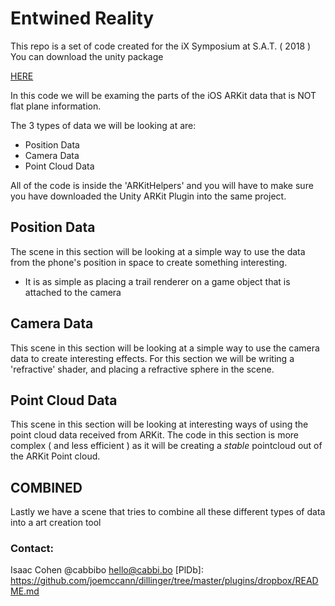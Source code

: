 # Entwined Reality
This repo is a set of code created for the iX Symposium at S.A.T. ( 2018 ) 
You can download the unity package 


[HERE][link]


[link]: <https://drive.google.com/open?id=1CpfeV8_On3Aj-1Ue6fodhsYjLfSYgPY5>

   [dill]: <https://github.com/joemccann/dillinger>
In this code we will be examing the parts of the iOS ARKit data that is NOT flat plane information.

The 3 types of data we will be looking at are:
- Position Data
- Camera Data
- Point Cloud Data


All of the code is inside the 'ARKitHelpers' and you will have to make sure you have downloaded the Unity ARKit Plugin into the same project.


## Position Data
The scene in this section will be looking at a simple way to use the data from the phone's position in space to create something interesting.
- It is as simple as placing a trail renderer on a game object that is attached to the camera

## Camera Data
This scene in this section will be looking at a simple way to use the camera data to create interesting effects. For this section we will be writing a 'refractive' shader, and placing a refractive sphere in the scene. 

## Point Cloud Data
This scene in this section will be looking at interesting ways of using the point cloud data received from ARKit. The code in this section is more complex ( and less efficient ) as it will be creating a *stable* pointcloud out of the ARKit Point cloud.


## COMBINED
Lastly we have a scene that tries to combine all these different types of data into a art creation tool

### Contact:
Isaac Cohen
@cabbibo
hello@cabbi.bo
[PlDb]: <https://github.com/joemccann/dillinger/tree/master/plugins/dropbox/README.md>

